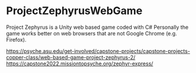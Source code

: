 # ProjectZephyrusWebGame
Project Zephyrus is a Unity web based game coded with C#
Personally the game works better on web browsers that are not Google Chrome (e.g. Firefox).

https://psyche.asu.edu/get-involved/capstone-projects/capstone-projects-copper-class/web-based-game-project-zephyrus-2/
https://capstone2022.missiontopsyche.org/zephyr-express/

